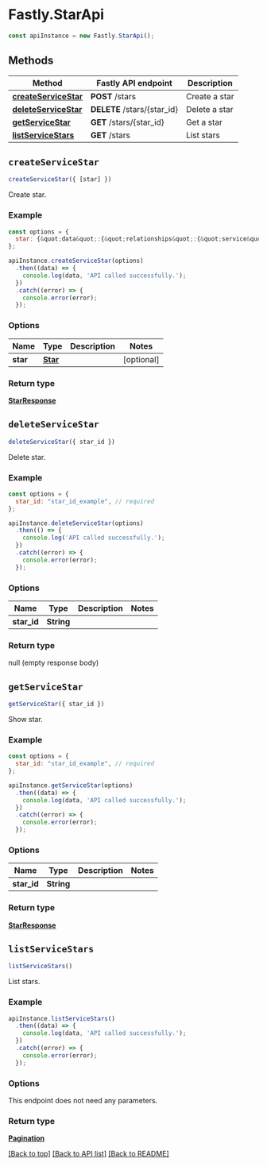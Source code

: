 # Fastly.StarApi


```javascript
const apiInstance = new Fastly.StarApi();
```
## Methods

Method | Fastly API endpoint | Description
------------- | ------------- | -------------
[**createServiceStar**](StarApi.md#createServiceStar) | **POST** /stars | Create a star
[**deleteServiceStar**](StarApi.md#deleteServiceStar) | **DELETE** /stars/{star_id} | Delete a star
[**getServiceStar**](StarApi.md#getServiceStar) | **GET** /stars/{star_id} | Get a star
[**listServiceStars**](StarApi.md#listServiceStars) | **GET** /stars | List stars



## `createServiceStar`

```javascript
createServiceStar({ [star] })
```

Create star.

### Example

```javascript
const options = {
  star: {&quot;data&quot;:{&quot;relationships&quot;:{&quot;service&quot;:{&quot;data&quot;:{&quot;id&quot;:&quot;SU1Z0isxPaozGVKXdv0eY&quot;,&quot;type&quot;:&quot;service&quot;}},&quot;user&quot;:{&quot;data&quot;:{&quot;id&quot;:&quot;6c7kAlo4vACNchGOdQxP37&quot;,&quot;type&quot;:&quot;user&quot;}}},&quot;type&quot;:&quot;star&quot;}},
};

apiInstance.createServiceStar(options)
  .then((data) => {
    console.log(data, 'API called successfully.');
  })
  .catch((error) => {
    console.error(error);
  });
```

### Options

Name | Type | Description  | Notes
------------- | ------------- | ------------- | -------------
**star** | [**Star**](../Model/Star.md) |  | [optional]

### Return type

[**StarResponse**](StarResponse.md)


## `deleteServiceStar`

```javascript
deleteServiceStar({ star_id })
```

Delete star.

### Example

```javascript
const options = {
  star_id: "star_id_example", // required
};

apiInstance.deleteServiceStar(options)
  .then(() => {
    console.log('API called successfully.');
  })
  .catch((error) => {
    console.error(error);
  });
```

### Options

Name | Type | Description  | Notes
------------- | ------------- | ------------- | -------------
**star_id** | **String** |  |

### Return type

null (empty response body)


## `getServiceStar`

```javascript
getServiceStar({ star_id })
```

Show star.

### Example

```javascript
const options = {
  star_id: "star_id_example", // required
};

apiInstance.getServiceStar(options)
  .then((data) => {
    console.log(data, 'API called successfully.');
  })
  .catch((error) => {
    console.error(error);
  });
```

### Options

Name | Type | Description  | Notes
------------- | ------------- | ------------- | -------------
**star_id** | **String** |  |

### Return type

[**StarResponse**](StarResponse.md)


## `listServiceStars`

```javascript
listServiceStars()
```

List stars.

### Example

```javascript
apiInstance.listServiceStars()
  .then((data) => {
    console.log(data, 'API called successfully.');
  })
  .catch((error) => {
    console.error(error);
  });
```

### Options

This endpoint does not need any parameters.

### Return type

[**Pagination**](Pagination.md)


[[Back to top]](#) [[Back to API list]](../../README.md#endpoints)
[[Back to README]](../../README.md)
